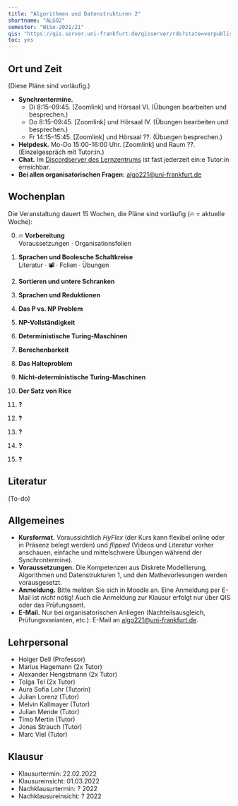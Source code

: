 ```yaml
---
title: "Algorithmen und Datenstrukturen 2"
shortname: "ALGO2"
semester: "WiSe-2021/21"
qis: "https://qis.server.uni-frankfurt.de/qisserver/rds?state=verpublish&status=init&vmfile=no&publishid=321520&moduleCall=webInfo&publishConfFile=webInfo&publishSubDir=veranstaltung"
toc: yes
---
```


## Ort und Zeit

(Diese Pläne sind vorläufig.)

- **Synchrontermine.**
  - Di 8:15–09:45. [Zoomlink] und Hörsaal VI. (Übungen bearbeiten und besprechen.)
  - Do 8:15–09:45. [Zoomlink] und Hörsaal IV. (Übungen bearbeiten und besprechen.)
  - Fr 14:15–15:45. [Zoomlink] und Hörsaal ??. (Übungen besprechen.)
- **Helpdesk.** Mo-Do 15:00-16:00 Uhr. [Zoomlink] und Raum ??. (Einzelgespräch mit Tutor:in.)
- **Chat.** Im [Discordserver des Lernzentrums](https://olat-ce.server.uni-frankfurt.de/olat/auth/RepositoryEntry/8206712847?5) ist fast jederzeit ein:e Tutor:in erreichbar.
- **Bei allen organisatorischen Fragen:** [algo221@uni-frankfurt.de](mailto:algo221@uni-frankfurt.de)

## Wochenplan

Die Veranstaltung dauert 15 Wochen, die Pläne sind vorläufig (🔥 = aktuelle Woche):

0. 🔥 **Vorbereitung**\
Voraussetzungen · Organisationsfolien

1. **Sprachen und Boolesche Schaltkreise**\
Literatur · 📽️ · Folien · Übungen

2. **Sortieren und untere Schranken**

3. **Sprachen und Reduktionen**

4. **Das P vs. NP Problem**

5. **NP-Vollständigkeit**

6. **Deterministische Turing-Maschinen**

7. **Berechenbarkeit**

8. **Das Halteproblem**

9. **Nicht-deterministische Turing-Maschinen**

10. **Der Satz von Rice**

11. **?**

12. **?**

13. **?**

14. **?**

15. **?**

## Literatur

(To-do)

## Allgemeines

- **Kursformat.** Voraussichtlich *HyFlex* (der Kurs kann flexibel online oder in Präsenz belegt werden) und *flipped* (Videos und Literatur vorher anschauen, einfache und mittelschwere Übungen während der Synchrontermine).
- **Voraussetzungen.** Die Kompetenzen aus Diskrete Modellierung, Algorithmen und Datenstrukturen 1, und den Mathevorlesungen werden vorausgesetzt. <!-- Mit [diesem Selbsttest](voraussetzungen.pdf) können Sie vorab Ihre Kompetenzen prüfen und auffrischen.-->
- **Anmeldung.** Bitte melden Sie sich in Moodle an.<!-- und in [AUGE](https://anmeldung.studiumdigitale.uni-frankfurt.de/auge/index.php?newCourse=&fachbereich=FB+12+Informatik+und+Mathematik&kurs=113) an. In AUGE müssen Sie dreimal denselben Termin angeben. --> Eine Anmeldung per E-Mail ist *nicht* nötig! Auch die Anmeldung zur Klausur erfolgt nur über QIS oder das Prüfungsamt.
- **E-Mail.** Nur bei organisatorischen Anliegen (Nachteilsausgleich, Prüfungsvarianten, etc.): E-Mail an [algo221@uni-frankfurt.de](mailto:algo221@uni-frankfurt.de).

## Lehrpersonal

- Holger Dell (Professor)
- Marius Hagemann (2x Tutor)
- Alexander Hengstmann (2x Tutor)
- Tolga Tel (2x Tutor)
- Aura Sofia Lohr (Tutorin)
- Julian Lorenz (Tutor)
- Melvin Kallmayer (Tutor)
- Julian Mende (Tutor)
- Timo Mertin (Tutor)
- Jonas Strauch (Tutor)
- Marc Viel (Tutor)

## Klausur

- Klausurtermin: 22.02.2022
- Klausureinsicht: 01.03.2022
- Nachklausurtermin: ? 2022
- Nachklausureinsicht: ? 2022

<!--
- **Weitere Hinweise.**
  - Sie müssen sich rechtzeitig über QIS oder das Prüfungsamt für die Klausur anmelden.
  - Ein Übertrag von „Bonuspunkten“ aus den Vorjahren findet nicht statt.
  - Die Klausur ist nicht zulassungsbeschränkt.
  - Es gibt [Altklausuren](https://ae.cs.uni-frankfurt.de/teaching/altklausuren.html), beachten Sie aber, dass Klausur sich an den Themen des aktuellen Semesters orientiert.
-->
